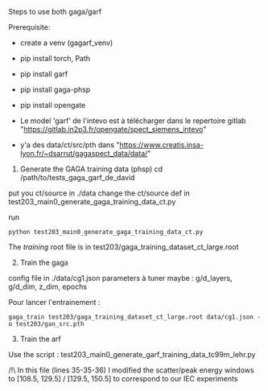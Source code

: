 Steps to use both gaga/garf


Prerequisite: 

- create a venv (gagarf_venv)
- pip install torch, Path
- pip install garf
- pip install gaga-phsp
- pip install opengate


- Le model 'garf' de l'intevo est à télécharger dans le repertoire gitlab "https://gitlab.in2p3.fr/opengate/spect_siemens_intevo"
- y'a des data/ct/src/pth dans "https://www.creatis.insa-lyon.fr/~dsarrut/gagaspect_data/data/"



1) Generate the GAGA training data (phsp)
cd /path/to/tests_gaga_garf_de_david

put you ct/source in ./data
change the ct/source def in test203_main0_generate_gaga_training_data_ct.py

run 

    python test203_main0_generate_gaga_training_data_ct.py

The *training* root file is in test203/gaga_training_dataset_ct_large.root


2) Train the gaga

config file in ./data/cg1.json
parameters à tuner maybe : g/d_layers, g/d_dim, z_dim, epochs

Pour lancer l'entrainement : 

    gaga_train test203/gaga_training_dataset_ct_large.root data/cg1.json -o test203/gan_src.pth


3) Train the arf

Use the script : test203_main0_generate_garf_training_data_tc99m_lehr.py

/!\ In this file (lines 35-35-36) I modified the scatter/peak energy windows to [108.5, 129.5] / [129.5, 150.5] to correspond to our IEC experiments





